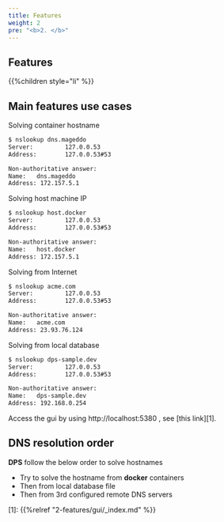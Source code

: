 ```yaml
---
title: Features
weight: 2
pre: "<b>2. </b>"
---
```

## Features

{{%children style="li"  %}}

## Main features use cases

Solving container hostname
```bash
$ nslookup dns.mageddo
Server:         127.0.0.53
Address:        127.0.0.53#53

Non-authoritative answer:
Name:   dns.mageddo
Address: 172.157.5.1
```

Solving host machine IP
```bash
$ nslookup host.docker
Server:         127.0.0.53
Address:        127.0.0.53#53

Non-authoritative answer:
Name:   host.docker
Address: 172.157.5.1
```

Solving from Internet
```bash
$ nslookup acme.com
Server:         127.0.0.53
Address:        127.0.0.53#53

Non-authoritative answer:
Name:   acme.com
Address: 23.93.76.124
```

Solving from local database
```bash
$ nslookup dps-sample.dev
Server:         127.0.0.53
Address:        127.0.0.53#53

Non-authoritative answer:
Name:   dps-sample.dev
Address: 192.168.0.254
```

Access the gui by using http://localhost:5380 , see [this link][1].

## DNS resolution order
**DPS** follow the below order to solve hostnames

* Try to solve the hostname from **docker** containers
* Then from local database file
* Then from 3rd configured remote DNS servers

[1]: {{%relref "2-features/gui/_index.md" %}}
